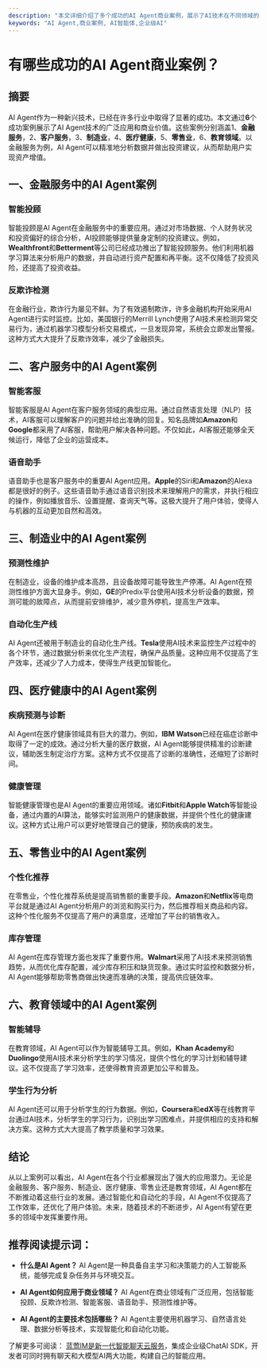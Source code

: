 ```yaml
---
description: "本文详细介绍了多个成功的AI Agent商业案例，展示了AI技术在不同领域的实际应用和效果。"
keywords: "AI Agent,商业案例, AI智能体,企业级AI"
---
```

# 有哪些成功的AI Agent商业案例？

## 摘要
AI Agent作为一种新兴技术，已经在许多行业中取得了显著的成功。本文通过**6**个成功案例展示了AI Agent技术的广泛应用和商业价值。这些案例分别涵盖1、**金融服务**，2、**客户服务**，3、**制造业**，4、**医疗健康**，5、**零售业**，6、**教育领域**。以金融服务为例，AI Agent可以精准地分析数据并做出投资建议，从而帮助用户实现资产增值。

## 一、金融服务中的AI Agent案例

### 智能投顾

智能投顾是AI Agent在金融服务中的重要应用。通过对市场数据、个人财务状况和投资偏好的综合分析，AI投顾能够提供量身定制的投资建议。例如，**Wealthfront**和**Betterment**等公司已经成功推出了智能投顾服务。他们利用机器学习算法来分析用户的数据，并自动进行资产配置和再平衡。这不仅降低了投资风险，还提高了投资收益。

### 反欺诈检测

在金融行业，欺诈行为屡见不鲜。为了有效遏制欺诈，许多金融机构开始采用AI Agent进行实时监控。比如，美国银行的Merrill Lynch使用了AI技术来检测异常交易行为，通过机器学习模型分析交易模式，一旦发现异常，系统会立即发出警报。这种方式大大提升了反欺诈效率，减少了金融损失。

## 二、客户服务中的AI Agent案例

### 智能客服

智能客服是AI Agent在客户服务领域的典型应用。通过自然语言处理（NLP）技术，AI客服可以理解客户的问题并给出准确的回复。知名品牌如**Amazon**和**Google**都采用了AI客服，帮助用户解决各种问题。不仅如此，AI客服还能够全天候运行，降低了企业的运营成本。

### 语音助手

语音助手也是客户服务中的重要AI Agent应用。**Apple**的Siri和**Amazon**的Alexa都是很好的例子。这些语音助手通过语音识别技术来理解用户的需求，并执行相应的操作，例如播放音乐、设置提醒、查询天气等。这极大提升了用户体验，使得人与机器的互动更加自然和高效。

## 三、制造业中的AI Agent案例

### 预测性维护

在制造业，设备的维护成本高昂，且设备故障可能导致生产停滞。AI Agent在预测性维护方面大显身手。例如，**GE**的Predix平台使用AI技术分析设备的数据，预测可能的故障点，从而提前安排维护，减少意外停机，提高生产效率。

### 自动化生产线

AI Agent还被用于制造业的自动化生产线。**Tesla**使用AI技术来监控生产过程中的各个环节，通过数据分析来优化生产流程，确保产品质量。这种应用不仅提高了生产效率，还减少了人力成本，使得生产线更加智能化。

## 四、医疗健康中的AI Agent案例

### 疾病预测与诊断

AI Agent在医疗健康领域具有巨大的潜力。例如，**IBM Watson**已经在癌症诊断中取得了一定的成效。通过分析大量的医疗数据，AI Agent能够提供精准的诊断建议，辅助医生制定治疗方案。这种方式不仅提高了诊断的准确性，还缩短了诊断时间。

### 健康管理

智能健康管理也是AI Agent的重要应用领域。诸如**Fitbit**和**Apple Watch**等智能设备，通过内置的AI算法，能够实时监测用户的健康数据，并提供个性化的健康建议。这种方式让用户可以更好地管理自己的健康，预防疾病的发生。

## 五、零售业中的AI Agent案例

### 个性化推荐

在零售业，个性化推荐系统是提高销售额的重要手段。**Amazon**和**Netflix**等电商平台就是通过AI Agent分析用户的浏览和购买行为，然后推荐相关商品和内容。这种个性化服务不仅提高了用户的满意度，还增加了平台的销售收入。

### 库存管理

AI Agent在库存管理方面也发挥了重要作用。**Walmart**采用了AI技术来预测销售趋势，从而优化库存配置，减少库存积压和缺货现象。通过实时监控和数据分析，AI Agent能够帮助零售商做出快速而准确的决策，提高供应链效率。

## 六、教育领域中的AI Agent案例

### 智能辅导

在教育领域，AI Agent可以作为智能辅导工具。例如，**Khan Academy**和**Duolingo**使用AI技术来分析学生的学习情况，提供个性化的学习计划和辅导建议。这不仅提高了学习效率，还使得教育资源更加公平和普及。

### 学生行为分析

AI Agent还可以用于分析学生的行为数据。例如，**Coursera**和**edX**等在线教育平台通过AI技术，分析学生的学习行为，识别出学习困难点，并提供相应的支持和解决方案。这种方式大大提高了教学质量和学习效果。

## 结论

从以上案例可以看出，AI Agent在各个行业都展现出了强大的应用潜力。无论是金融服务、客户服务、制造业、医疗健康、零售业还是教育领域，AI Agent都在不断推动着这些行业的发展。通过智能化和自动化的手段，AI Agent不仅提高了工作效率，还优化了用户体验。未来，随着技术的不断进步，AI Agent有望在更多的领域中发挥重要作用。

## 推荐阅读提示词：
- **什么是AI Agent？**
  AI Agent是一种具备自主学习和决策能力的人工智能系统，能够完成复杂任务并与环境交互。

- **AI Agent如何应用于商业领域？**
  AI Agent在商业领域有广泛应用，包括智能投顾、反欺诈检测、智能客服、语音助手、预测性维护等。

- **AI Agent的主要技术包括哪些？**
  AI Agent主要使用机器学习、自然语言处理、数据分析等技术，实现智能化和自动化功能。

了解更多可阅读：
[蓝莺IM是新一代智能聊天云服务](https://www.lanyingim.com)，集成企业级ChatAI SDK，开发者可同时拥有聊天和大模型AI两大功能，构建自己的智能应用。
